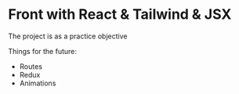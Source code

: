 ﻿# Front with React & Tailwind & JSX

The project is as a practice objective


Things for the future:

* Routes
* Redux
* Animations
